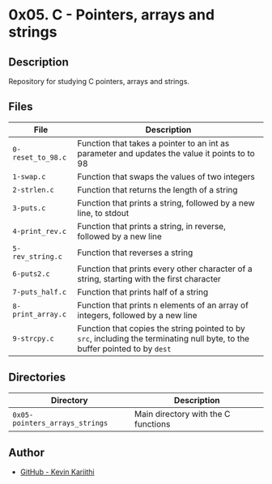 # 0x05. C - Pointers, arrays and strings

## Description
Repository for studying C pointers, arrays and strings.

## Files

| File | Description |
| --- | --- |
| `0-reset_to_98.c` | Function that takes a pointer to an int as parameter and updates the value it points to to 98 |
| `1-swap.c` | Function that swaps the values of two integers |
| `2-strlen.c` | Function that returns the length of a string |
| `3-puts.c` | Function that prints a string, followed by a new line, to stdout |
| `4-print_rev.c` | Function that prints a string, in reverse, followed by a new line |
| `5-rev_string.c` | Function that reverses a string |
| `6-puts2.c` | Function that prints every other character of a string, starting with the first character |
| `7-puts_half.c` | Function that prints half of a string |
| `8-print_array.c` | Function that prints n elements of an array of integers, followed by a new line |
| `9-strcpy.c` | Function that copies the string pointed to by `src`, including the terminating null byte, to the buffer pointed to by `dest` |

## Directories

| Directory | Description |
| --- | --- |
| `0x05-pointers_arrays_strings` | Main directory with the C functions |

## Author
* [GitHub - Kevin Kariithi](https://github.com/KevinStreetCoder)
